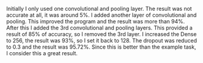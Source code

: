 Initially I only used one convolutional and pooling layer. The result was not accurate at all, it was around 5%. 
I added another layer of convolutional and pooling. This improved the program and the result was more than 94%.
After this I added the 3rd convolutional and pooling layers. This provided a result of 85% of accuracy, so I removed the 3rd layer.
I increased the Dense to 256, the result was 93%, so I set it back to 128.
The dropout was reduced to 0.3 and the result was 95.72%. Since this is better than the example task, I consider this a great result.